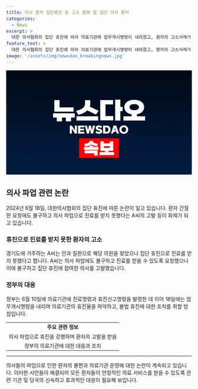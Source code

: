 ```yaml
---
title: 의사 환자 집단휴진 문 고소 참여 말 집단 의사 환자
categories:
  - News
excerpt: >
  대한 의사협회의 집단 휴진에 따라 의료기관에 업무개시명령이 내려졌고, 환자의 고소사례가 발생했다. 휴진으로 진료를 받지 못한 A씨가 해당 의원을 고소하며 의협의 행동에 대한 불만을 털어놨다. 정부는 3만6000여 개 의료기관에 진료명령과 휴진신고명령을 발령하고, 18일 전국 의료기관 휴진율을 파악한 결과 14.9%로 나타났다. 공식 조사를 통해 정당한 휴진 사유가 있는지 확인하고, 이후 행정처분을 결정할 예정이다.
feature_text: >
  대한 의사협회의 집단 휴진에 따라 의료기관에 업무개시명령이 내려졌고, 환자의 고소사례가 발생했다. 휴진으로 진료를 받지 못한 A씨가 해당 의원을 고소하며 의협의 행동에 대한 불만을 털어놨다. 정부는 3만6000여 개 의료기관에 진료명령과 휴진신고명령을 발령하고, 18일 전국 의료기관 휴진율을 파악한 결과 14.9%로 나타났다. 공식 조사를 통해 정당한 휴진 사유가 있는지 확인하고, 이후 행정처분을 결정할 예정이다.
image: '/assets/img/newsdao_breakingnews.jpg'
---
```


<p><img src="/assets/img/newsdao_breakingnews.jpg" alt="implanttips 속보" /></p>

<h2 data-ke-size="size26">의사 파업 관련 논란</h2>

<p data-ke-size="size16">2024년 6월 18일, 대한의사협회의 집단 휴진에 따른 논란이 일고 있습니다. 환자 간절한 요청에도 불구하고 의사 파업으로 진료를 받지 못했다는 A씨의 고발 등이 화제가 되고 있습니다.</p>

<h3>휴진으로 진료를 받지 못한 환자의 고소</h3>

<p data-ke-size="size16">경기도에 거주하는 A씨는 안과 질환으로 해당 의원을 찾았으나 집단 휴진으로 진료를 받지 못했다고 합니다. A씨는 의사 파업에도 불구하고 진료를 받을 수 있도록 요청했으나 이에 불구하고 집단 휴진에 참여한 의사를 고발했습니다.</p>

<h3>정부의 대응</h3>

<p data-ke-size="size16">정부는 6월 10일에 의료기관에 진료명령과 휴진신고명령을 발령한 데 이어 18일에는 업무개시명령을 내리며 의료기관의 휴진율을 파악하고, 불법 휴진에 대한 조치를 취할 방침입니다.</p>

<table>
  <tbody>
    <tr>
      <td style="text-align: center; height: 17px;"><b>주요 관련 정보</b></td>
    </tr>
    <tr>
      <td style="text-align: center; height: 17px;">의사 파업으로 휴진을 강행하며 환자의 고발을 받음</td>
    </tr>
    <tr>
      <td style="text-align: center; height: 17px;">정부의 의료기관에 대한 대응과 조치</td>
    </tr>
  </tbody>
</table>

<hr> 

<p data-ke-size="size16">의사들의 파업으로 인한 환자의 불편과 의료기관 운영에 대한 논란이 계속되고 있습니다. 이러한 사안들이 해결되어 모든 환자들이 안정적인 의료 서비스를 받을 수 있도록 관련 기관 및 당국의 신속하고 효과적인 대응이 필요해 보입니다.</p>

